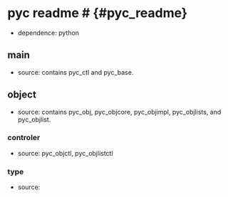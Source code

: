 # pyc readme # {#pyc_readme}
- dependence: python

## main
- source: contains pyc_ctl and pyc_base.

## object
- source: contains pyc_obj, pyc_objcore, pyc_objimpl, pyc_objlists, and pyc_objlist.
### controler
- source: pyc_objctl, pyc_objlistctl
### type
- source: 
